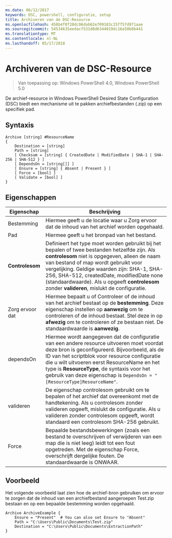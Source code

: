 ```yaml
---
ms.date: 06/12/2017
keywords: DSC, powershell, configuratie, setup
title: Archiveren van de DSC-Resource
ms.openlocfilehash: 458b4f0f20dc96dab62e709183c25ff57d971aae
ms.sourcegitcommit: 54534635eedacf531d8d6344019dc16a50b8b441
ms.translationtype: MT
ms.contentlocale: nl-NL
ms.lasthandoff: 05/17/2018
---
```

# <a name="dsc-archive-resource"></a>Archiveren van de DSC-Resource

> Van toepassing op: Windows PowerShell 4.0, Windows PowerShell 5.0

De archief-resource in Windows PowerShell Desired State Configuration (DSC) biedt een mechanisme uit te pakken archiefbestanden (.zip) op een specifiek pad.

## <a name="syntax"></a>Syntaxis
```MOF
Archive [string] #ResourceName
{
    Destination = [string]
    Path = [string]
    [ Checksum = [string] { CreatedDate | ModifiedDate | SHA-1 | SHA-256 | SHA-512 } ]
    [ DependsOn = [string[]] ]
    [ Ensure = [string] { Absent | Present } ]
    [ Force = [bool] ]
    [ Validate = [bool] ]
}
```

## <a name="properties"></a>Eigenschappen

|  Eigenschap  |  Beschrijving   |
|---|---|
| Bestemming| Hiermee geeft u de locatie waar u Zorg ervoor dat de inhoud van het archief worden opgehaald.|
| Pad| Hiermee geeft u het bronpad van het bestand.|
| __Controlesom__| Definieert het type moet worden gebruikt bij het bepalen of twee bestanden hetzelfde zijn. Als __controlesom__ niet is opgegeven, alleen de naam van bestand of map wordt gebruikt voor vergelijking. Geldige waarden zijn: SHA-1, SHA-256, SHA-512, createdDate, modifiedDate none (standaardwaarde). Als u opgeeft __controlesom__ zonder __valideren__, mislukt de configuratie.|
| Zorg ervoor dat| Hiermee bepaalt u of Controleer of de inhoud van het archief bestaat op de __bestemming__. Deze eigenschap instellen op __aanwezig__ om te controleren of de inhoud bestaat. Stel deze in op __afwezig__ om te controleren of ze bestaan niet. De standaardwaarde is __aanwezig__.|
| dependsOn | Hiermee wordt aangegeven dat de configuratie van een andere resource uitvoeren moet voordat deze bron is geconfigureerd. Bijvoorbeeld, als de ID van het scriptblok voor resource configuratie die u wilt uitvoeren eerst ResourceName en het type is __ResourceType__, de syntaxis voor het gebruik van deze eigenschap is `DependsOn = "[ResourceType]ResourceName"`.|
| valideren| De eigenschap controlesom gebruikt om te bepalen of het archief dat overeenkomt met de handtekening. Als u controlesom zonder valideren opgeeft, mislukt de configuratie. Als u valideren zonder controlesom opgeeft, wordt standaard een controlesom SHA-256 gebruikt.|
| Force| Bepaalde bestandsbewerkingen (zoals een bestand te overschrijven of verwijderen van een map die is niet leeg) leidt tot een fout opgetreden. Met de eigenschap Force, overschrijft dergelijke fouten. De standaardwaarde is ONWAAR.|

## <a name="example"></a>Voorbeeld

Het volgende voorbeeld laat zien hoe de archief-bron gebruiken om ervoor te zorgen dat de inhoud van een archiefbestand aangeroepen Test.zip bestaan en op een bepaalde bestemming worden opgehaald.

```
Archive ArchiveExample {
    Ensure = "Present"  # You can also set Ensure to "Absent"
    Path = "C:\Users\Public\Documents\Test.zip"
    Destination = "C:\Users\Public\Documents\ExtractionPath"
}
```